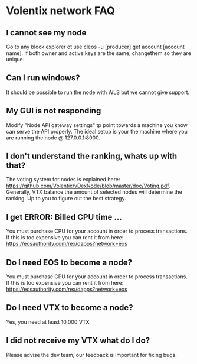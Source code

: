 # Volentix network FAQ


## I cannot see my node

Go to any block explorer ot use cleos -u [producer] get account [account name].
If both owner and active keys are the same, changethem so they are unique.


## Can I run windows?
It should be possible to run the node with WLS but we cannot give support.


## My GUI is not responding
Modify "Node API gateway settings" tp point towards a machine you know can serve the API properly.
The ideal setup is your the machine where you are running the node @ 127.0.0.1:8000.

## I don't understand the ranking, whats up with that?
The voting system for nodes is explained here: https://github.com/Volentix/vDexNode/blob/master/doc/Voting.pdf.
Generally, VTX balance the amount of selected nodes will determine the 
ranking. Up to you to figure out the best strategy.  

## I get ERROR: Billed CPU time ...
You must purchase CPU for your account in order to process transactions.
If this is too expensive you can rent it from here:
https://eosauthority.com/rex/dapps?network=eos


## Do I need EOS to become a node?
You must purchase CPU for your account in order to process transactions.
If this is too expensive you can rent it from here:
https://eosauthority.com/rex/dapps?network=eos

## Do I need VTX to become a node?
Yes, you need at least 10,000 VTX

## I did not receive my VTX what do I do?
Please advise the dev team, our feedback is important for fixing bugs.

